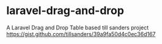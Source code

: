 # laravel-drag-and-drop
A Laravel Drag and Drop Table based till sanders project https://gist.github.com/tillsanders/39a9fa50d4c0ec36d167
